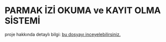 
# PARMAK İZİ OKUMA ve KAYIT OLMA SİSTEMİ

proje hakkında detaylı bilgi: [bu dosyayı inceyelebilirsiniz.](https://github.com/bdrtr/FINGER_DETECT/blob/bedir/Bitirme-tez.pdf)

